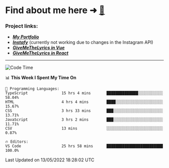 # Find about me here ➜ [🧑](https://pauabella.dev)

### Project links:
- ***[My Portfolio](https://pauabella.dev)***
- ***[Instafy](https://instafy.me)*** (currently not working due to changes in the Instagram API)
- ***[GiveMeTheLyrics in Vue](https://lyrics.pauabella.dev)***
- ***[GiveMeTheLyrics in React](https://pauabella.dev/GiveMeTheLyrics)***

---
<!--START_SECTION:waka-->
![Code Time](http://img.shields.io/badge/Code%20Time-1%2C051%20hrs%2031%20mins-blue)

📊 **This Week I Spent My Time On** 

```text
💬 Programming Languages: 
TypeScript               15 hrs 4 mins       ██████████████░░░░░░░░░░░   58.04% 
HTML                     4 hrs 4 mins        ████░░░░░░░░░░░░░░░░░░░░░   15.67% 
CSS                      3 hrs 33 mins       ███░░░░░░░░░░░░░░░░░░░░░░   13.71% 
JavaScript               3 hrs 2 mins        ███░░░░░░░░░░░░░░░░░░░░░░   11.71% 
CSV                      13 mins             ░░░░░░░░░░░░░░░░░░░░░░░░░   0.87%

🔥 Editors: 
VS Code                  25 hrs 58 mins      █████████████████████████   100.0%

```


 Last Updated on 13/05/2022 18:28:02 UTC
<!--END_SECTION:waka-->
